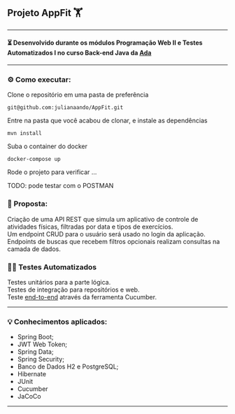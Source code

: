 ## Projeto AppFit 🏋️

---
#### ⏳ Desenvolvido durante os módulos Programação Web II e Testes Automatizados I no curso Back-end Java da [Ada](https://ada.tech/)

---
### ⚙️ Como executar:
Clone o repositório em uma pasta de preferência
```
git@github.com:julianaando/AppFit.git
```
Entre na pasta que você acabou de clonar, e instale as dependências
```
mvn install
```
Suba o container do docker
```
docker-compose up
```
Rode o projeto para verificar ...

TODO: pode testar com o POSTMAN

### 📝 Proposta:
Criação de uma API REST que simula um aplicativo de controle de atividades físicas, filtradas por data e tipos de exercícios.<br>
Um endpoint CRUD para o usuário será usado no login da aplicação.<br>
Endpoints de buscas que recebem filtros opcionais realizam consultas na camada de dados.<br>

### :woman_technologist: Testes Automatizados
Testes unitários para a parte lógica.<br>
Testes de integração para repositórios e web.<br>
Teste [end-to-end](https://github.com/julianaando/Appfit-tests) através da ferramenta Cucumber.<br>

----
### 💡 Conhecimentos aplicados:

- Spring Boot;
- JWT Web Token;
- Spring Data;
- Spring Security;
- Banco de Dados H2 e PostgreSQL;
- Hibernate
- JUnit
- Cucumber
- JaCoCo
---
